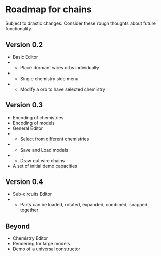 # Roadmap for chains
Subject to drastic changes. Consider these rough thoughts about future functionality.

## Version 0.2
- Basic Editor
- - Place dormant wires orbs individually
- - Single chemistry side menu
- - Modify a orb to have selected chemistry

## Version 0.3
- Encoding of chemistries
- Encoding of models
- General Editor
- - Select from different chemistries
- - Save and Load models
- - Draw out wire chains
- A set of initial demo capacities

## Version 0.4
- Sub-circuits Editor
- - Parts can be loaded, rotated, expanded, combined, snapped together

## Beyond
- Chemistry Editor
- Rendering for large models
- Demo of a universal constructor
